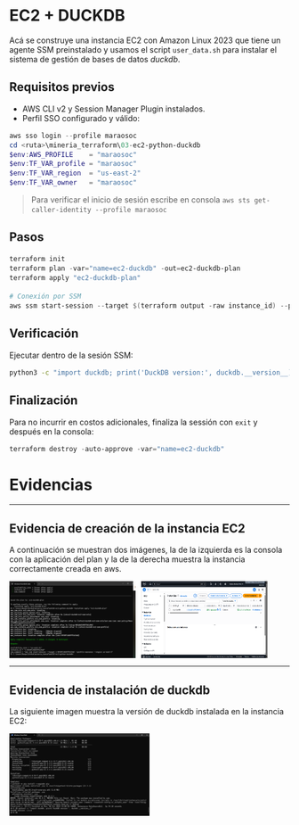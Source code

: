 # EC2 + DUCKDB
Acá se construye una instancia EC2 con Amazon Linux 2023 que tiene un agente SSM preinstalado y usamos el script `user_data.sh` para instalar el sistema de gestión de bases de datos *duckdb*. 


## Requisitos previos
- AWS CLI v2 y Session Manager Plugin instalados.
- Perfil SSO configurado y válido:
```powershell
aws sso login --profile maraosoc
cd <ruta>\mineria_terraform\03-ec2-python-duckdb
$env:AWS_PROFILE    = "maraosoc"
$env:TF_VAR_profile = "maraosoc"
$env:TF_VAR_region  = "us-east-2"
$env:TF_VAR_owner   = "maraosoc"
```
> Para verificar el inicio de sesión escribe en consola `aws sts get-caller-identity --profile maraosoc`

## Pasos
```powershell
terraform init
terraform plan -var="name=ec2-duckdb" -out=ec2-duckdb-plan
terraform apply "ec2-duckdb-plan"

# Conexión por SSM
aws ssm start-session --target $(terraform output -raw instance_id) --profile maraosoc --region us-east-2
```

## Verificación 
Ejecutar dentro de la sesión SSM:
```bash
python3 -c "import duckdb; print('DuckDB version:', duckdb.__version__)"
```

## Finalización
Para no incurrir en costos adicionales, finaliza la sessión con `exit` y después en la consola:
```powershell
terraform destroy -auto-approve -var="name=ec2-duckdb"
```
# Evidencias

---
## Evidencia de creación de la instancia EC2

A continuación se muestran dos imágenes, la de la izquierda es la consola con la aplicación del plan y la de la derecha muestra la instancia correctamente creada en aws.

<div style="display: flex; gap: 10px;">
    <img src="screenshot/Captura de pantalla 2025-10-02 165805.png" alt="EC2 Creada - consola" width="45%" />
    <img src="screenshot/Captura de pantalla 2025-10-06 103008.png" alt="EC2 Creada - aws" width="45%" />
</div>

---
## Evidencia de instalación de duckdb

La siguiente imagen muestra la versión de duckdb instalada en la instancia EC2:

<img src="screenshot/Captura de pantalla 2025-10-06 103059.png" alt="Versión de duckdb instalada" width="50%" />
